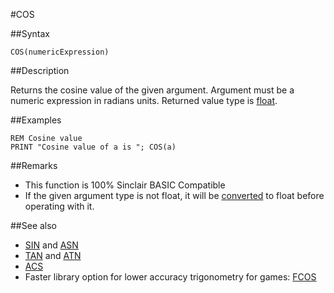 #COS

##Syntax

```
COS(numericExpression)
```
 

##Description

Returns the cosine value of the given argument.
Argument must be a numeric expression in radians units. Returned value type is [float](types.md#Float).

##Examples

```
REM Cosine value
PRINT "Cosine value of a is "; COS(a)
```
 

##Remarks

*  This function is 100% Sinclair BASIC Compatible
*  If the given argument type is not float, it will be [converted](cast.md) to float before operating with it.

##See also

* [SIN](sin.md) and [ASN](asn.md)
* [TAN](tan.md) and [ATN](atn.md)
* [ACS](acs.md)
*  Faster library option for lower accuracy trigonometry for games: [FCOS](fsin.bas.md)

